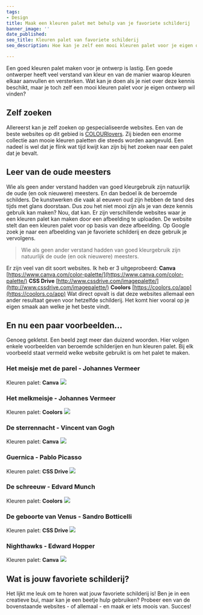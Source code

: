 ```yaml
---
tags:
- Design
title: Maak een kleuren palet met behulp van je favoriete schilderij
banner_image: ''
date_published: 
seo_title: Kleuren palet van favoriete schilderij
seo_description: Hoe kan je zelf een mooi kleuren palet voor je eigen ontwerp vinden?

---
```

Een goed kleuren palet maken voor je ontwerp is lastig. Een goede ontwerper heeft veel verstand van kleur en van de manier waarop kleuren elkaar aanvullen en versterken. Wat kan je doen als je niet over deze kennis beschikt, maar je toch zelf een mooi kleuren palet voor je eigen ontwerp wil vinden?

## Zelf zoeken

Allereerst kan je zelf zoeken op gespecialiseerde websites. Een van de beste websites op dit gebied is [COLOURlovers](http://www.colourlovers.com/palettes). Zij bieden een enorme collectie aan mooie kleuren paletten die steeds worden aangevuld. Een nadeel is wel dat je flink wat tijd kwijt kan zijn bij het zoeken naar een palet dat je bevalt.

## Leer van de oude meesters

Wie als geen ander verstand hadden van goed kleurgebruik zijn natuurlijk de oude (en ook nieuwere) meesters. En dan bedoel ik de beroemde schilders. De kunstwerken die vaak al eeuwen oud zijn hebben de tand des tijds met glans doorstaan. Dus zou het niet mooi zijn als je van deze kennis gebruik kan maken? Nou, dat kan. Er zijn verschillende websites waar je een kleuren palet kan maken door een afbeelding te uploaden. De website stelt dan een kleuren palet voor op basis van deze afbeelding. Op Google zoek je naar een afbeelding van je favoriete schilderij en deze gebruik je vervolgens.

> Wie als geen ander verstand hadden van goed kleurgebruik zijn natuurlijk de oude (en ook nieuwere) meesters.

Er zijn veel van dit soort websites. Ik heb er 3 uitgeprobeerd: **Canva** [https://www.canva.com/color-palette/](https://www.canva.com/color-palette/) **CSS Drive** [http://www.cssdrive.com/imagepalette/](http://www.cssdrive.com/imagepalette/) **Coolors** [https://coolors.co/app](https://coolors.co/app) Wat direct opvalt is dat deze websites allemaal een ander resultaat geven voor hetzelfde schilderij. Het komt hier vooral op je eigen smaak aan welke je het beste vindt.

## En nu een paar voorbeelden...

Genoeg gekletst. Een beeld zegt meer dan duizend woorden. Hier volgen enkele voorbeelden van beroemde schilderijen en hun kleuren palet. Bij elk voorbeeld staat vermeld welke website gebruikt is om het palet te maken.

### Het meisje met de parel - Johannes Vermeer

Kleuren palet: **Canva** ![](https://www.corneelonline.nl/wp-content/uploads/2017/08/meisje-met-de-parel.jpg)

### Het melkmeisje - Johannes Vermeer

Kleuren palet: **Coolors** ![](https://www.corneelonline.nl/wp-content/uploads/2017/08/melkmeisje.jpg)

### De sterrennacht - Vincent van Gogh

Kleuren palet: **Canva** ![](https://www.corneelonline.nl/wp-content/uploads/2017/08/sterrennacht.jpg)

### Guernica - Pablo Picasso

Kleuren palet: **CSS Drive** ![](https://www.corneelonline.nl/wp-content/uploads/2017/08/guerica.jpg)

### De schreeuw - Edvard Munch

Kleuren palet: **Coolors** ![](https://www.corneelonline.nl/wp-content/uploads/2017/08/schreeuw.jpg)

### De geboorte van Venus - Sandro Botticelli

Kleuren palet: **CSS Drive** ![](https://www.corneelonline.nl/wp-content/uploads/2017/08/geboorte-van-venus.jpg)

### Nighthawks - Edward Hopper

Kleuren palet: **Canva** ![](https://www.corneelonline.nl/wp-content/uploads/2017/08/nighthawks.jpg)

## Wat is jouw favoriete schilderij?

Het lijkt me leuk om te horen wat jouw favoriete schilderij is! Ben je in een creatieve bui, maar kan je een beetje hulp gebruiken? Probeer een van de bovenstaande websites - of allemaal - en maak er iets moois van. Succes!
